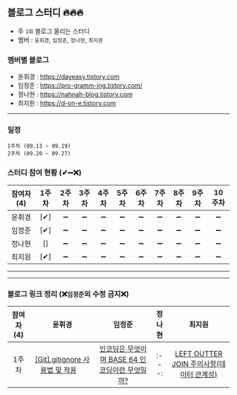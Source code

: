 ## 블로그 스터디 🔥🔥🔥 

* 주 `1회` 블로그 올리는 스터디
* 멤버 : `윤휘경`, `임정준`, `정나현`, `최지원`

    
### 멤버별 블로그
* 윤휘경 : https://dayeasy.tistory.com
* 임정준 : https://pro-gramm-ing.tistory.com/
* 정나현 : https://nahnah-blog.tistory.com
* 최지원 : https://d-on-e.tistory.com

-----

### 일정
    1주차 (09.13 ~ 09.19)
    2주차 (09.20 ~ 09.27)


### 스터디 참여 현황 (✔➖❌)
|참여자 (4)|1주차|2주차|3주차|4주차|5주차|6주차|7주차|8주차|9주차|10주차|
|:---:|:---:|:---:|:---:|:---:|:---:|:---:|:---:|:---:|:---:|:---:|
|윤휘경|[✔]|➖|➖|➖|➖|➖|➖|➖|➖|➖|➖|
|임정준|[✔]|➖|➖|➖|➖|➖|➖|➖|➖|➖|➖|
|정나현|[]|➖|➖|➖|➖|➖|➖|➖|➖|➖|➖|
|최지원|[✔]|➖|➖|➖|➖|➖|➖|➖|➖|➖|➖|

-----
---

### 블로그 링크 정리 (❌`임정준`외 수정 금지❌)
|참여자 (4)|윤휘경|임정준|정나현|최지원|
|:---:|:---:|:---:|:---:|:---:|
|1주차|[[Git].gitignore 사용법 및 적용](https://dayeasy.tistory.com/entry/Git-gitignore-%EC%82%AC%EC%9A%A9%EB%B2%95-%EB%B0%8F-%EC%A0%81%EC%9A%A9)&nbsp;&nbsp;&nbsp;&nbsp;|[인코딩은 무엇이며 BASE 64 인코딩이란 무엇일까?](https://pro-gramm-ing.tistory.com/471)|:---:|[LEFT OUTTER JOIN 주의사항(데이터 관계성)](https://d-on-e.tistory.com/10)|





<!-- 
|주차|[]()<br>[]()|[]()<br>[]()|[]()<br>[]()|[]()<br>[]()|
-->
